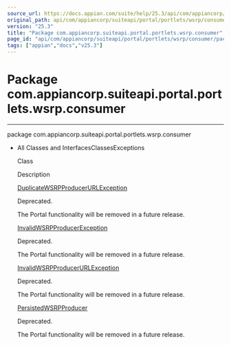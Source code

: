 ```yaml
---
source_url: https://docs.appian.com/suite/help/25.3/api/com/appiancorp/suiteapi/portal/portlets/wsrp/consumer/package-summary.html
original_path: api/com/appiancorp/suiteapi/portal/portlets/wsrp/consumer/package-summary.html
version: "25.3"
title: "Package com.appiancorp.suiteapi.portal.portlets.wsrp.consumer"
page_id: "api/com/appiancorp/suiteapi/portal/portlets/wsrp/consumer/package-summary"
tags: ["appian","docs","v25.3"]
---
```



# Package com.appiancorp.suiteapi.portal.portlets.wsrp.consumer

* * *

package com.appiancorp.suiteapi.portal.portlets.wsrp.consumer

-   All Classes and InterfacesClassesExceptions

    Class

    Description

    [DuplicateWSRPProducerURLException](DuplicateWSRPProducerURLException.html "class in com.appiancorp.suiteapi.portal.portlets.wsrp.consumer")

    Deprecated.

    The Portal functionality will be removed in a future release.

    [InvalidWSRPProducerException](InvalidWSRPProducerException.html "class in com.appiancorp.suiteapi.portal.portlets.wsrp.consumer")

    Deprecated.

    The Portal functionality will be removed in a future release.

    [InvalidWSRPProducerURLException](InvalidWSRPProducerURLException.html "class in com.appiancorp.suiteapi.portal.portlets.wsrp.consumer")

    Deprecated.

    The Portal functionality will be removed in a future release.

    [PersistedWSRPProducer](PersistedWSRPProducer.html "class in com.appiancorp.suiteapi.portal.portlets.wsrp.consumer")

    Deprecated.

    The Portal functionality will be removed in a future release.